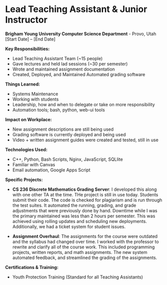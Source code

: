 # Lead Teaching Assistant & Junior Instructor
**Brigham Young University Computer Science Department** - Provo, Utah  
[Start Date] – [End Date]

**Key Responsibilities:**
- Lead Teaching Assistant Team (~15 people)
- Gave lectures and held lad sessions (~30 per semester)
- Wrote and maintained assignment documentation
- Created, Deployed, and Maintained Automated grading software

**Things Learned:**
- Systems Maintenance
- Working with students
- Leadership, how and when to delegate or take on more responsibility
- Automation tools; bash, python, web-ui tools

**Impact on Workplace:**
- New assignment descriptions are still being used
- Grading software is currently deployed and being used
- Video + written assignment guides were created and tested, still in use

**Technologies Used:**
- C++, Python, Bash Scripts, Nginx, JavaScript, SQLlite
- Familiar with Canvas
- Email automation, Google Apps Script

**Specific Projects:**
- **CS 236 Discrete Mathematics Grading Server**: I developed this along with one other TA at the time. THe project is still in use today. Students submit their code. The code is checked for plagiarism and is run through the test suites. It automated the running, grading, and grade adjustments that were previously done by hand. Downtime while I was the primary maintained was less than 2 hours per semester. This was achieved using rolling updates and scheduling new deployments. Additionally, we had a ticket system for student issues.

- **Assignment Overhaul**: The assignments for the course were outdated and the syllabus had changed over time. I worked with the professor to rewrite and clarify all of the course work. This included programming projects, written reports, and math assignments. The new system automated feedback, and streamlined the grading of the assignments.


**Certifications & Training:**
- Youth Protection Training (Standard for all Teaching Assistants)
